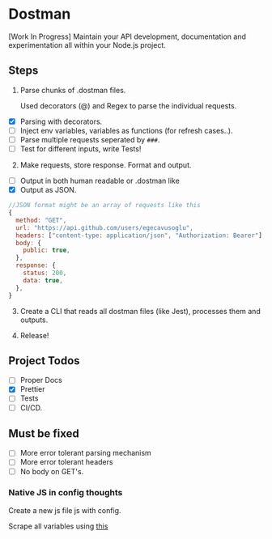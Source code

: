 # Dostman
[Work In Progress]
Maintain your API development, documentation and experimentation all within your Node.js project.

## Steps

1. Parse chunks of .dostman files.

    Used decorators (@) and Regex to parse the individual requests.

-   [x] Parsing with decorators.
-   [ ] Inject env variables, variables as functions (for refresh cases..).
-   [ ] Parse multiple requests seperated by `###`.
-   [ ] Test for different inputs, write Tests!

2. Make requests, store response. Format and output.

-   [ ] Output in both human readable or .dostman like
-   [x] Output as JSON.

```js
//JSON format might be an array of requests like this
{
  method: "GET",
  url: "https://api.github.com/users/egecavusoglu",
  headers: ["content-type: application/json", "Authorization: Bearer"],
  body: {
    public: true,
  },
  response: {
    status: 200,
    data: true,
  },
}
```

3. Create a CLI that reads all dostman files (like Jest), processes them and outputs.

4. Release!

## Project Todos

-   [ ] Proper Docs
-   [x] Prettier
-   [ ] Tests
-   [ ] CI/CD.

## Must be fixed

-   [ ] More error tolerant parsing mechanism
-   [ ] More error tolerant headers
-   [ ] No body on GET's.

### Native JS in config thoughts

Create a new js file js with config.

Scrape all variables using [this](https://stackoverflow.com/questions/2762075/get-all-javascript-variables)
